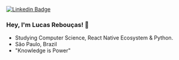 
[![Linkedin Badge](https://img.shields.io/badge/-LinkedIn-blue?style=flat&logo=Linkedin&logoColor=white&link=https://)](https://www.linkedin.com/in/lucas-reboucas-silva/)

### Hey, I'm Lucas Rebouças! 👋

- Studying Computer Science, React Native Ecosystem & Python.
- São Paulo, Brazil
- "Knowledge is Power"
